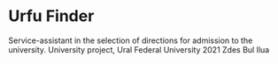 # Urfu Finder
Service-assistant in the selection of directions for admission to the university. University project, Ural Federal University 2021
Zdes Bul Ilua
